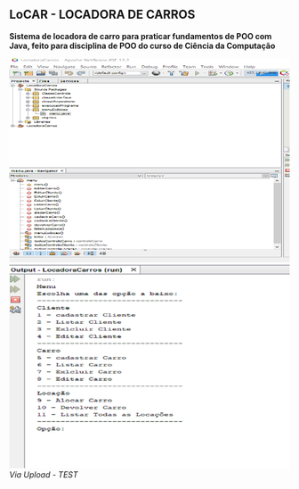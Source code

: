 
## LoCAR - LOCADORA DE CARROS

**Sistema de locadora de carro para praticar fundamentos de POO com Java, feito para disciplina de POO do curso de Ciência da Computação**<br />

![Pack](https://github.com/JM-2/LoCAR-Java/blob/main/img/2/pack2.png)
![Menu1](https://github.com/JM-2/LoCAR-Java/blob/main/img/2/Menu2.png)
_Via Upload - TEST_
